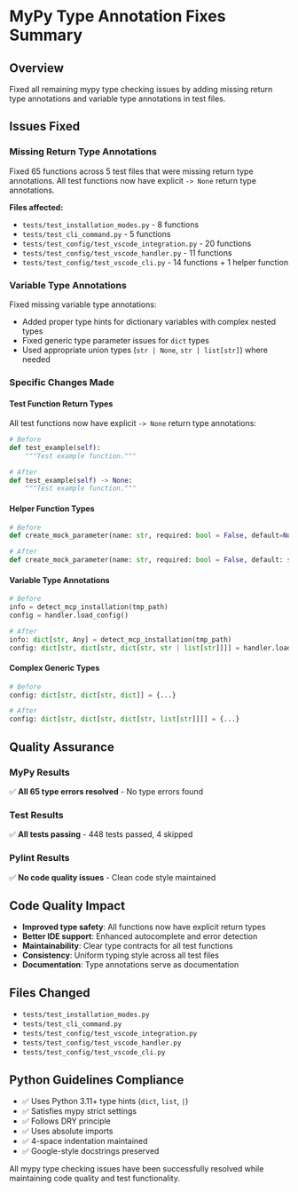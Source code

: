 # MyPy Type Annotation Fixes Summary

## Overview
Fixed all remaining mypy type checking issues by adding missing return type annotations and variable type annotations in test files.

## Issues Fixed

### Missing Return Type Annotations
Fixed 65 functions across 5 test files that were missing return type annotations. All test functions now have explicit `-> None` return type annotations.

**Files affected:**
- `tests/test_installation_modes.py` - 8 functions
- `tests/test_cli_command.py` - 5 functions  
- `tests/test_config/test_vscode_integration.py` - 20 functions
- `tests/test_config/test_vscode_handler.py` - 11 functions
- `tests/test_config/test_vscode_cli.py` - 14 functions + 1 helper function

### Variable Type Annotations
Fixed missing variable type annotations:
- Added proper type hints for dictionary variables with complex nested types
- Fixed generic type parameter issues for `dict` types
- Used appropriate union types (`str | None`, `str | list[str]`) where needed

### Specific Changes Made

#### Test Function Return Types
All test functions now have explicit `-> None` return type annotations:
```python
# Before
def test_example(self):
    """Test example function."""

# After  
def test_example(self) -> None:
    """Test example function."""
```

#### Helper Function Types
```python
# Before
def create_mock_parameter(name: str, required: bool = False, default=None):

# After
def create_mock_parameter(name: str, required: bool = False, default: str | None = None) -> Mock:
```

#### Variable Type Annotations
```python
# Before
info = detect_mcp_installation(tmp_path)
config = handler.load_config()

# After
info: dict[str, Any] = detect_mcp_installation(tmp_path)
config: dict[str, dict[str, dict[str, str | list[str]]]] = handler.load_config()
```

#### Complex Generic Types
```python
# Before
config: dict[str, dict[str, dict]] = {...}

# After  
config: dict[str, dict[str, dict[str, list[str]]]] = {...}
```

## Quality Assurance

### MyPy Results
✅ **All 65 type errors resolved** - No type errors found

### Test Results
✅ **All tests passing** - 448 tests passed, 4 skipped

### Pylint Results  
✅ **No code quality issues** - Clean code style maintained

## Code Quality Impact
- **Improved type safety**: All functions now have explicit return types
- **Better IDE support**: Enhanced autocomplete and error detection
- **Maintainability**: Clear type contracts for all test functions
- **Consistency**: Uniform typing style across all test files
- **Documentation**: Type annotations serve as documentation

## Files Changed
- `tests/test_installation_modes.py`
- `tests/test_cli_command.py`  
- `tests/test_config/test_vscode_integration.py`
- `tests/test_config/test_vscode_handler.py`
- `tests/test_config/test_vscode_cli.py`

## Python Guidelines Compliance
- ✅ Uses Python 3.11+ type hints (`dict`, `list`, `|`)
- ✅ Satisfies mypy strict settings
- ✅ Follows DRY principle 
- ✅ Uses absolute imports
- ✅ 4-space indentation maintained
- ✅ Google-style docstrings preserved

All mypy type checking issues have been successfully resolved while maintaining code quality and test functionality.
